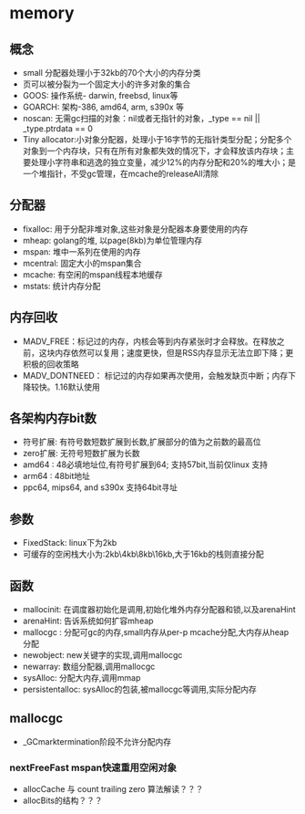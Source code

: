 # memory

## 概念
- small 分配器处理小于32kb的70个大小的内存分类
- 页可以被分裂为一个固定大小的许多对象的集合
- GOOS: 操作系统- darwin, freebsd, linux等
- GOARCH: 架构-386, amd64, arm, s390x 等
- noscan: 无需gc扫描的对象：nil或者无指针的对象，_type == nil || _type.ptrdata == 0
- Tiny allocator:小对象分配器，处理小于16字节的无指针类型分配；分配多个对象到一个内存块，只有在所有对象都失效的情况下，才会释放该内存块；主要处理小字符串和逃逸的独立变量，减少12%的内存分配和20%的堆大小；是一个堆指针，不受gc管理，在mcache的releaseAll清除

## 分配器

- fixalloc: 用于分配非堆对象,这些对象是分配器本身要使用的内存
- mheap: golang的堆, 以page(8kb)为单位管理内存 
- mspan: 堆中一系列在使用的内存
- mcentral: 固定大小的mspan集合
- mcache: 有空闲的mspan线程本地缓存
- mstats: 统计内存分配

## 内存回收
- MADV_FREE：标记过的内存，内核会等到内存紧张时才会释放。在释放之前，这块内存依然可以复用；速度更快，但是RSS内存显示无法立即下降；更积极的回收策略
- MADV_DONTNEED： 标记过的内存如果再次使用，会触发缺页中断；内存下降较快。1.16默认使用

## 各架构内存bit数
- 符号扩展: 有符号数短数扩展到长数,扩展部分的值为之前数的最高位
- zero扩展: 无符号短数扩展为长数
- amd64 : 48必填地址位,有符号扩展到64; 支持57bit,当前仅linux 支持
- arm64 : 48bit地址
- ppc64, mips64, and s390x 支持64bit寻址


## 参数
- FixedStack: linux下为2kb
- 可缓存的空闲栈大小为:2kb\4kb\8kb\16kb,大于16kb的栈则直接分配

## 函数
- mallocinit: 在调度器初始化是调用,初始化堆外内存分配器和锁,以及arenaHint
- arenaHint: 告诉系统如何扩容mheap
- mallocgc : 分配可gc的内存,small内存从per-p mcache分配,大内存从heap分配
- newobject: new关键字的实现,调用mallocgc
- newarray: 数组分配器,调用mallocgc
- sysAlloc: 分配大内存,调用mmap
- persistentalloc: sysAlloc的包装,被mallocgc等调用,实际分配内存

## mallocgc
- _GCmarktermination阶段不允许分配内存

### nextFreeFast mspan快速重用空闲对象
- allocCache 与 count trailing zero 算法解读？？？
- allocBits的结构？？？

